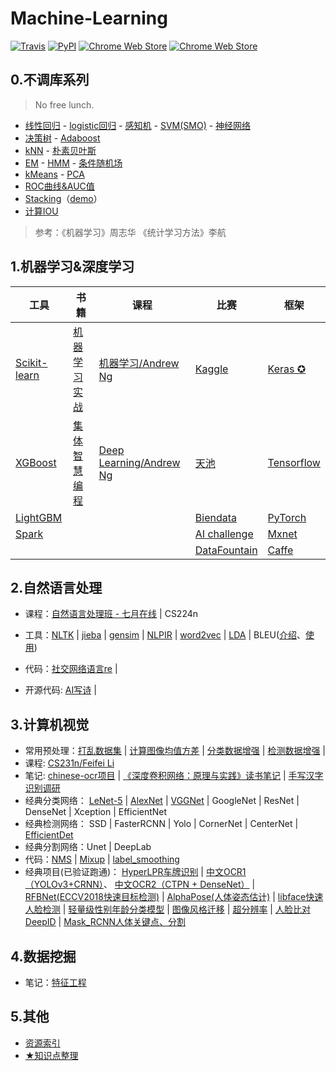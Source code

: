 # Machine-Learning

[![Travis](https://img.shields.io/travis/rust-lang/rust.svg)](https://github.com/fire717/Machine-Learning) [![PyPI](https://img.shields.io/pypi/pyversions/Django.svg)](https://github.com/fire717/Machine-Learning) [![Chrome Web Store](https://img.shields.io/chrome-web-store/price/nimelepbpejjlbmoobocpfnjhihnpked.svg)](https://github.com/fire717/Machine-Learning) [![Chrome Web Store](https://img.shields.io/chrome-web-store/stars/nimelepbpejjlbmoobocpfnjhihnpked.svg)](https://github.com/fire717/Machine-Learning)

## 0.不调库系列 
> No free lunch.

* [线性回归](/mine/ex1_py_liner.ipynb) - [logistic回归](/mine/LR.ipynb) - [感知机](/mine/perceptron.ipynb) - [SVM(SMO)](/mine/SVM.ipynb) - [神经网络](/mine/NN.ipynb) 
* [决策树](/mine/DecisionTree.ipynb) - [Adaboost](/mine/Adaboost.ipynb) 
* [kNN](/mine/kNN.ipynb) - [朴素贝叶斯](/mine/NaiveBayes.ipynb)
* [EM](/mine/EM.ipynb) - [HMM](/mine/HMM.ipynb) - [条件随机场](/mine/CRF.ipynb)
* [kMeans](/mine/kMeans.ipynb) - [PCA](/mine/PCA.ipynb)
* [ROC曲线&AUC值](/mine/ROC_AUC.ipynb)
* [Stacking](./mine/Stacking.py)（[demo](/mine/tryStacking.ipynb)）
* [计算IOU](./mine/IOU.py)

> 参考：《机器学习》周志华  《统计学习方法》李航

## 1.机器学习&深度学习

  工具   |     书籍      |    课程     |    比赛 |   框架
---------|---------------|-------------|-------- |---------
 [Scikit-learn](/tools/scikit-learn)| [机器学习实战](/ML_in_action)  | [机器学习/Andrew Ng](/coursera_ML)      | [Kaggle](/challenge/kaggle) | [Keras ✪](/tools/keras)
  [XGBoost](/tools/xgboost)  | [集体智慧编程](/JTZHBC)     | [Deep Learning/Andrew Ng](/DL_AndrewNg) | [天池](/challenge/tianchi) | [Tensorflow](/tools/tensorflow)
 [LightGBM](/tools/lightgbm) |      |      | [Biendata](/challenge/biendata) |  [PyTorch](/tools/pytorch)
[Spark](/tools/spark)|  |  | [AI challenge](/challenge/AIchallenge) |[Mxnet](/tools/mxnet)
|  |  |  |  [DataFountain](/challenge/DataFountain)  | [Caffe](/tools/caffe)

## 2.自然语言处理
* 课程：[自然语言处理班 - 七月在线](/NLP/qiyuezaixian) | CS224n
* 工具：[NLTK](/NLP/nltk) | [jieba](/NLP/jieba) | [gensim](/NLP/gensim) | [NLPIR](/NLP/NLPIR) | [word2vec](/NLP/word2vec) | [LDA](./NLP/lda) | BLEU([介绍](https://blog.csdn.net/qq_31584157/article/details/77709454)、[使用](https://cloud.tencent.com/developer/article/1042161))

* 代码：[社交网络语言re](/NLP/code/re.ipynb) |
* 开源代码: [AI写诗](https://github.com/jinfagang/tensorflow_poems) | 

## 3.计算机视觉
* 常用预处理：[打乱数据集](https://github.com/fire717/Python-Learner/blob/master/tools/numpy/tools/transformation_data.py) | [计算图像均值方差](https://github.com/fire717/Python-Learner/blob/master/tools/numpy/tools/compute_imgs_mean_std.py) |  [分类数据增强](https://github.com/fire717/Python-Learner/blob/master/tools/OpenCV/dataAugmentation_classify.py) |  [检测数据增强](https://github.com/fire717/Python-Learner/blob/master/tools/OpenCV/dataAugmentation_objectdetect.py) | 
* 课程: [CS231n/Feifei Li](/cs231n) 
* 笔记: [chinese-ocr项目](/cv/note/chineseocr-ctpn-densenet.md) | [《深度卷积网络：原理与实践》读书笔记](./cv/note/DCNN_book_note.md) | [手写汉字识别调研](/cv/note/handwrite_ocr_note.md)
* 经典分类网络： [LeNet-5](/cv/nets/lenet5/) | [AlexNet](/cv/nets/alexnet/) | [VGGNet](/cv/nets/vgg/) | GoogleNet | ResNet | DenseNet | Xception | EfficientNet
* 经典检测网络： SSD | FasterRCNN | Yolo | CornerNet | CenterNet | [EfficientDet](https://github.com/xuannianz/EfficientDet)
* 经典分割网络：Unet | DeepLab
* 代码：[NMS](/cv/code/nms.py) | [Mixup](/cv/code/simple_mixup.py) | [label_smoothing](/cv/code/label_smoothing.py)
* 经典项目(已验证跑通)： [HyperLPR车牌识别](https://github.com/zeusees/HyperLPR) | [中文OCR1（YOLOv3+CRNN）](https://github.com/chineseocr/chineseocr)、 [中文OCR2（CTPN + DenseNet）](https://github.com/YCG09/chinese_ocr) | [RFBNet(ECCV2018快速目标检测)](https://github.com/ruinmessi/RFBNet) | [AlphaPose(人体姿态估计)](https://github.com/MVIG-SJTU/AlphaPose) | [libface快速人脸检测](https://github.com/ShiqiYu/libfacedetection) | [轻量级性别年龄分类模型](https://github.com/deepinsight/insightface/tree/master/gender-age) | [图像风格迁移](https://github.com/wenqiwenqi1/neural-style) | [超分辨率](https://github.com/titu1994/Image-Super-Resolution) | [人脸比对DeepID](https://github.com/shen1994/DeepID) | [Mask_RCNN人体关键点、分割](https://github.com/Superlee506/Mask_RCNN_Humanpose)


## 4.数据挖掘
* 笔记：[特征工程](/other/note/FeatureEngneering.md)

## 5.其他
* [资源索引](/other/infos)
* [★知识点整理](/other/mlthings.md)




